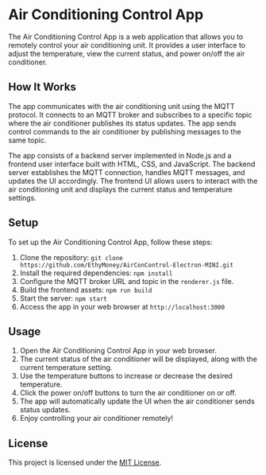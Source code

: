# Air Conditioning Control App

The Air Conditioning Control App is a web application that allows you to remotely control your air conditioning unit. It provides a user interface to adjust the temperature, view the current status, and power on/off the air conditioner.

## How It Works

The app communicates with the air conditioning unit using the MQTT protocol. It connects to an MQTT broker and subscribes to a specific topic where the air conditioner publishes its status updates. The app sends control commands to the air conditioner by publishing messages to the same topic.

The app consists of a backend server implemented in Node.js and a frontend user interface built with HTML, CSS, and JavaScript. The backend server establishes the MQTT connection, handles MQTT messages, and updates the UI accordingly. The frontend UI allows users to interact with the air conditioning unit and displays the current status and temperature settings.

## Setup

To set up the Air Conditioning Control App, follow these steps:

1. Clone the repository: `git clone https://github.com/EthyMoney/AirConControl-Electron-MINI.git`
2. Install the required dependencies: `npm install`
3. Configure the MQTT broker URL and topic in the `renderer.js` file.
4. Build the frontend assets: `npm run build`
5. Start the server: `npm start`
6. Access the app in your web browser at `http://localhost:3000`

## Usage

1. Open the Air Conditioning Control App in your web browser.
2. The current status of the air conditioner will be displayed, along with the current temperature setting.
3. Use the temperature buttons to increase or decrease the desired temperature.
4. Click the power on/off buttons to turn the air conditioner on or off.
5. The app will automatically update the UI when the air conditioner sends status updates.
6. Enjoy controlling your air conditioner remotely!

## License

This project is licensed under the [MIT License](LICENSE).
